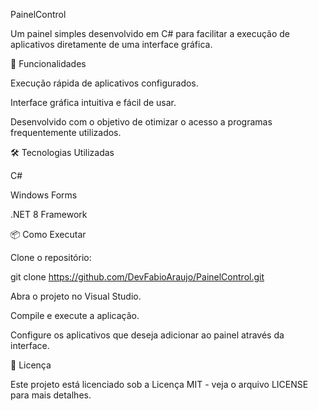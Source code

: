 PainelControl

Um painel simples desenvolvido em C# para facilitar a execução de aplicativos diretamente de uma interface gráfica.

🚀 Funcionalidades

Execução rápida de aplicativos configurados.

Interface gráfica intuitiva e fácil de usar.

Desenvolvido com o objetivo de otimizar o acesso a programas frequentemente utilizados.

🛠️ Tecnologias Utilizadas

C#

Windows Forms

.NET 8 Framework

📦 Como Executar

Clone o repositório:

git clone https://github.com/DevFabioAraujo/PainelControl.git


Abra o projeto no Visual Studio.

Compile e execute a aplicação.

Configure os aplicativos que deseja adicionar ao painel através da interface.

📄 Licença

Este projeto está licenciado sob a Licença MIT - veja o arquivo LICENSE para mais detalhes.
